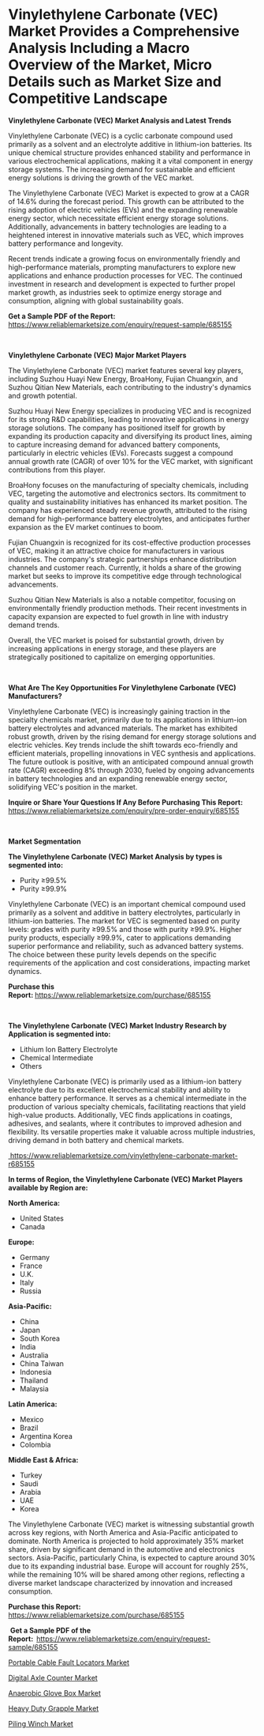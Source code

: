 <p><h1>Vinylethylene Carbonate (VEC) Market Provides a Comprehensive Analysis Including a Macro Overview of the Market, Micro Details such as Market Size and Competitive Landscape</h1></p><p><strong>Vinylethylene Carbonate (VEC) Market Analysis and Latest Trends</strong></p>
<p><p>Vinylethylene Carbonate (VEC) is a cyclic carbonate compound used primarily as a solvent and an electrolyte additive in lithium-ion batteries. Its unique chemical structure provides enhanced stability and performance in various electrochemical applications, making it a vital component in energy storage systems. The increasing demand for sustainable and efficient energy solutions is driving the growth of the VEC market.</p><p>The Vinylethylene Carbonate (VEC) Market is expected to grow at a CAGR of 14.6% during the forecast period. This growth can be attributed to the rising adoption of electric vehicles (EVs) and the expanding renewable energy sector, which necessitate efficient energy storage solutions. Additionally, advancements in battery technologies are leading to a heightened interest in innovative materials such as VEC, which improves battery performance and longevity.</p><p>Recent trends indicate a growing focus on environmentally friendly and high-performance materials, prompting manufacturers to explore new applications and enhance production processes for VEC. The continued investment in research and development is expected to further propel market growth, as industries seek to optimize energy storage and consumption, aligning with global sustainability goals.</p></p>
<p><strong>Get a Sample PDF of the Report:&nbsp;</strong> <a href="https://www.reliablemarketsize.com/enquiry/request-sample/685155?utm_campaign=1590&utm_medium=2&utm_source=Github&utm_content=ia&utm_term=20102024&utm_id=vinylethylene-carbonate-vec">https://www.reliablemarketsize.com/enquiry/request-sample/685155</a></p>
<p>&nbsp;</p>
<p><strong>Vinylethylene Carbonate (VEC) Major Market Players</strong></p>
<p><p>The Vinylethylene Carbonate (VEC) market features several key players, including Suzhou Huayi New Energy, BroaHony, Fujian Chuangxin, and Suzhou Qitian New Materials, each contributing to the industry's dynamics and growth potential.</p><p>Suzhou Huayi New Energy specializes in producing VEC and is recognized for its strong R&D capabilities, leading to innovative applications in energy storage solutions. The company has positioned itself for growth by expanding its production capacity and diversifying its product lines, aiming to capture increasing demand for advanced battery components, particularly in electric vehicles (EVs). Forecasts suggest a compound annual growth rate (CAGR) of over 10% for the VEC market, with significant contributions from this player.</p><p>BroaHony focuses on the manufacturing of specialty chemicals, including VEC, targeting the automotive and electronics sectors. Its commitment to quality and sustainability initiatives has enhanced its market position. The company has experienced steady revenue growth, attributed to the rising demand for high-performance battery electrolytes, and anticipates further expansion as the EV market continues to boom.</p><p>Fujian Chuangxin is recognized for its cost-effective production processes of VEC, making it an attractive choice for manufacturers in various industries. The company's strategic partnerships enhance distribution channels and customer reach. Currently, it holds a share of the growing market but seeks to improve its competitive edge through technological advancements.</p><p>Suzhou Qitian New Materials is also a notable competitor, focusing on environmentally friendly production methods. Their recent investments in capacity expansion are expected to fuel growth in line with industry demand trends.</p><p>Overall, the VEC market is poised for substantial growth, driven by increasing applications in energy storage, and these players are strategically positioned to capitalize on emerging opportunities.</p></p>
<p>&nbsp;</p>
<p><strong>What Are The Key Opportunities For Vinylethylene Carbonate (VEC) Manufacturers?</strong></p>
<p><p>Vinylethylene Carbonate (VEC) is increasingly gaining traction in the specialty chemicals market, primarily due to its applications in lithium-ion battery electrolytes and advanced materials. The market has exhibited robust growth, driven by the rising demand for energy storage solutions and electric vehicles. Key trends include the shift towards eco-friendly and efficient materials, propelling innovations in VEC synthesis and applications. The future outlook is positive, with an anticipated compound annual growth rate (CAGR) exceeding 8% through 2030, fueled by ongoing advancements in battery technologies and an expanding renewable energy sector, solidifying VEC's position in the market.</p></p>
<p><strong>Inquire or Share Your Questions If Any Before Purchasing This Report:</strong> <a href="https://www.reliablemarketsize.com/enquiry/pre-order-enquiry/685155?utm_campaign=1590&utm_medium=2&utm_source=Github&utm_content=ia&utm_term=20102024&utm_id=vinylethylene-carbonate-vec">https://www.reliablemarketsize.com/enquiry/pre-order-enquiry/685155</a></p>
<p>&nbsp;</p>
<p><strong>Market Segmentation</strong></p>
<p><strong>The Vinylethylene Carbonate (VEC) Market Analysis by types is segmented into:</strong></p>
<p><ul><li>Purity ≥99.5%</li><li>Purity ≥99.9%</li></ul></p>
<p><p>Vinylethylene Carbonate (VEC) is an important chemical compound used primarily as a solvent and additive in battery electrolytes, particularly in lithium-ion batteries. The market for VEC is segmented based on purity levels: grades with purity ≥99.5% and those with purity ≥99.9%. Higher purity products, especially ≥99.9%, cater to applications demanding superior performance and reliability, such as advanced battery systems. The choice between these purity levels depends on the specific requirements of the application and cost considerations, impacting market dynamics.</p></p>
<p><strong>Purchase this Report:&nbsp;</strong><a href="https://www.reliablemarketsize.com/purchase/685155?utm_campaign=1590&utm_medium=2&utm_source=Github&utm_content=ia&utm_term=20102024&utm_id=vinylethylene-carbonate-vec">https://www.reliablemarketsize.com/purchase/685155</a></p>
<p>&nbsp;</p>
<p><strong>The Vinylethylene Carbonate (VEC) Market Industry Research by Application is segmented into:</strong></p>
<p><ul><li>Lithium Ion Battery Electrolyte</li><li>Chemical Intermediate</li><li>Others</li></ul></p>
<p><p>Vinylethylene Carbonate (VEC) is primarily used as a lithium-ion battery electrolyte due to its excellent electrochemical stability and ability to enhance battery performance. It serves as a chemical intermediate in the production of various specialty chemicals, facilitating reactions that yield high-value products. Additionally, VEC finds applications in coatings, adhesives, and sealants, where it contributes to improved adhesion and flexibility. Its versatile properties make it valuable across multiple industries, driving demand in both battery and chemical markets.</p></p>
<p><a href="https://www.reliablemarketsize.com/vinylethylene-carbonate-market-r685155?utm_campaign=1590&utm_medium=2&utm_source=Github&utm_content=ia&utm_term=20102024&utm_id=vinylethylene-carbonate-vec">&nbsp;https://www.reliablemarketsize.com/vinylethylene-carbonate-market-r685155</a></p>
<p><strong>In terms of Region, the Vinylethylene Carbonate (VEC) Market Players available by Region are:</strong></p>
<p>
    <p> <strong> North America: </strong>
        <ul>
            <li>United States</li>
            <li>Canada</li>
        </ul>
        </p> 
    <p> <strong> Europe: </strong>
        <ul>
            <li>Germany</li>
            <li>France</li>
            <li>U.K.</li>
            <li>Italy</li>
            <li>Russia</li>
        </ul>
        </p> 
    <p> <strong> Asia-Pacific: </strong>
        <ul>
            <li>China</li>
            <li>Japan</li>
            <li>South Korea</li>
            <li>India</li>
            <li>Australia</li>
            <li>China Taiwan</li>
            <li>Indonesia</li>
            <li>Thailand</li>
            <li>Malaysia</li>
        </ul>
        </p> 
    <p> <strong> Latin America: </strong>
        <ul>
            <li>Mexico</li>
            <li>Brazil</li>
            <li>Argentina Korea</li>
            <li>Colombia</li>
        </ul>
        </p> 
    <p> <strong> Middle East & Africa: </strong>
        <ul>
            <li>Turkey</li>
            <li>Saudi</li>
            <li>Arabia</li>
            <li>UAE</li>
            <li>Korea</li>
        </ul>
    </p>
    </p>
<p><p>The Vinylethylene Carbonate (VEC) market is witnessing substantial growth across key regions, with North America and Asia-Pacific anticipated to dominate. North America is projected to hold approximately 35% market share, driven by significant demand in the automotive and electronics sectors. Asia-Pacific, particularly China, is expected to capture around 30% due to its expanding industrial base. Europe will account for roughly 25%, while the remaining 10% will be shared among other regions, reflecting a diverse market landscape characterized by innovation and increased consumption.</p></p>
<p><strong>Purchase this Report: </strong><a href="https://www.reliablemarketsize.com/purchase/685155?utm_campaign=1590&utm_medium=2&utm_source=Github&utm_content=ia&utm_term=20102024&utm_id=vinylethylene-carbonate-vec">https://www.reliablemarketsize.com/purchase/685155</a></p>
<p>&nbsp;<strong>Get a Sample PDF of the Report:&nbsp;&nbsp;</strong><a href="https://www.reliablemarketsize.com/enquiry/request-sample/685155?utm_campaign=1590&utm_medium=2&utm_source=Github&utm_content=ia&utm_term=20102024&utm_id=vinylethylene-carbonate-vec">https://www.reliablemarketsize.com/enquiry/request-sample/685155</a></p>
<p><strong></strong></p>
<p><p><a href="https://github.com/AnnDiaz698/Market-Research-Report-List-1/blob/main/portable-cable-fault-locators-market.md?utm_campaign=1590&utm_medium=2&utm_source=Github&utm_content=ia&utm_term=20102024&utm_id=vinylethylene-carbonate-vec">Portable Cable Fault Locators Market</a></p><p><a href="https://www.linkedin.com/pulse/digital-axle-counter-market-industry-trends-forecast-period-u35ae?utm_campaign=1590&utm_medium=2&utm_source=Github&utm_content=ia&utm_term=20102024&utm_id=vinylethylene-carbonate-vec">Digital Axle Counter Market</a></p><p><a href="https://issuu.com/reportprime-2/docs/anaerobic-glove-box-market-size-203_a8ff51b3286c93?utm_campaign=1590&utm_medium=2&utm_source=Github&utm_content=ia&utm_term=20102024&utm_id=vinylethylene-carbonate-vec">Anaerobic Glove Box Market</a></p><p><a href="https://www.linkedin.com/pulse/heavy-duty-grapple-market-evolution-global-trends-regional-j57pe?utm_campaign=1590&utm_medium=2&utm_source=Github&utm_content=ia&utm_term=20102024&utm_id=vinylethylene-carbonate-vec">Heavy Duty Grapple Market</a></p><p><a href="https://www.linkedin.com/pulse/piling-winch-market-industry-trends-forecast-period-from-perse?utm_campaign=1590&utm_medium=2&utm_source=Github&utm_content=ia&utm_term=20102024&utm_id=vinylethylene-carbonate-vec">Piling Winch Market</a></p></p>